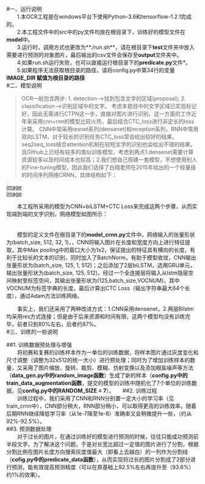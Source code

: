 #一、运行说明   
　　1.本OCR工程是在windows平台下使用Python-3.6和tensorflow-1.2.1完成的。    
　　2.本工程文件中的src中的py文件均放在根目录下，训练好的模型文件在**model**中。    
　　3.运行时，调用方式也更改为**./run.sh**，请在根目录下**test**文件夹中放入需要进行预测的对象图片，最后输出的csv文件会保存至**output**文件夹中。         
　　4.如果run.sh运行失败，也可以直接运行根目录下的**predicate.py**文件*。       
　　5.如果程序无法获取根目录的路径，请将config.py中第34行的变量**IMAGE_DIR **赋值为**根目录的路径**   
#二、模型说明    
>OCR一般包含两步: 1. detection-->找到包含文字的区域(proposal); 2. classification-->识别区域中的文字。
		考虑本题目中的文字区域已实现标记好，因此无需进行CTPN这一步，直接对图片进行识别。这一方面的工作近年来采用cnn+rnn的模型比较火热，最后结合CTC_loss进行非定长的loss计算。
		CNN中常采用resnet系列(densenet)和inception系列，RNN中常用双向LSTM，对于较长的识别任务CTC_loss常会给出较好的结果，seq2seq_loss结合attention机制在较短文字的识别也会给出不错的结果。
		且Github上已经有较多的类似训练模型。考虑到两点1.densenet需要计算资源较多以及时间成本也较高；2.我们想自己搭建一套模型，不想使用别人的Fine-tuning模型，因此我们选择了白翔老师在2015年给出的一个轻量级的时间序列网络CRNN，具体结构如下：    
		
[image](https://github.com/Nobunagun/Gihu/blob/master/1410963932c7303517345976372c5d56_681e5ffa-d31d-402b-ac6d-4aed845817b9.jpg)     	
[image](https://github.com/Nobunagun/Gihu/blob/master/285567223310761237.png)     	
		
　　本工程所采用的模型为CNN+biLSTM+CTC Loss来完成这两个步骤，从而实现端到端的文字识别，网络模型如图所示：   
　　　

　　模型的定义文件在根目录下的**model_crnn.py**文件中。网络输入的张量形状为(batch_size, 512, 32, 1)，，CNN将输入图片在长度和宽度方向上进行特征提取，其中Max pooling中的窗口大小为1x2，保证提出的特征具有横向的长度，有利于比较长的文本的识别，同时加入了BatchNorm，有助于模型收敛，CNN输出张量形状为(batch_size, 125, 1, 512)；之后添加了2层biLSTM，选用GRU单元，输出张量形状为(batch_size, 125, 512)，经过一个全连接层将输入从lstm隐层空间映射至标签空间，其输出张量形状为(125,batch_size,VOCNUM)，其中VOCNUM为标签字典的长度，最后计算出CTC Loss（输出字符串最大64个长度），通过Adam方法训练网络。    
		
　　事实上，我们还采用了两种改进方式：1.CNN采用densenet，2.两层Bilstm均采用res方式连接；但是由于后来资源和时间有限，这两个模型均没有训练完毕，前者只到80%左右，后者约87%。    
#三、训练的一些说明    

##1. 训练数据预处理与增强   
　　将初赛和复赛的训练样本作为一单位的训练数据，将样本图片通过灰度变化和尺寸调整（调整为32x512的统一大小）进行预处理；同时为了增加训练样本的数量，又采用了图片缩放、旋转、裁剪、模糊、仿射变换以及添加椒盐噪声等方法（**data_gen.py中的random_image函数**）生成了新的样本（**config.py中的train_data_augmentation函数**，提交的模型的训练中随机化了7个单位的训练数据，见**config.py中的RANDOM_SIZE = 7**）。    　
##2. 训练过程   
　　训练过程中，我们采用了CNN和RNN分别置一定大小的学习率（见train_crnn中），CNN部分稍大，RNN部分稍小，可以取得更高的训练效率。随着后期RNN继续降低学习率（从1e-7降至1e-8）准确率又会稍微提升一些，（约从92%-92.5%）。   
##3. 预测数据处理   
　　对于过长的图片，在通过训练好的模型进行预测的时候，往往只能成功预测前半段文字。为了解决这个问题，于是对长宽比超过一定值的图片进行了分割，根据分割比例在图片长度方向搜索灰度值最大（即看上去越白）的一列作为分割线（**cofig.py中的predicate_data函数**），从而实现将过长的图片分割成了2部分进行预测，能有效提高预测精度（可以在原基础上92.5%左右再提升至（93.6%）约1%的效果）。   
